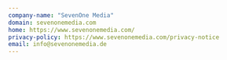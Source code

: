 ```yaml
---
company-name: "SevenOne Media"
domain: sevenonemedia.com
home: https://www.sevenonemedia.com/
privacy-policy: https://www.sevenonemedia.com/privacy-notice
email: info@sevenonemedia.de
---
```




